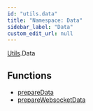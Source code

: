 ```yaml
---
id: "utils.data"
title: "Namespace: Data"
sidebar_label: "Data"
custom_edit_url: null
---
```


[Utils](utils.md).Data

## Functions

- [prepareData](../functions/utils.data.preparedata.md)
- [prepareWebsocketData](../functions/utils.data.preparewebsocketdata.md)
